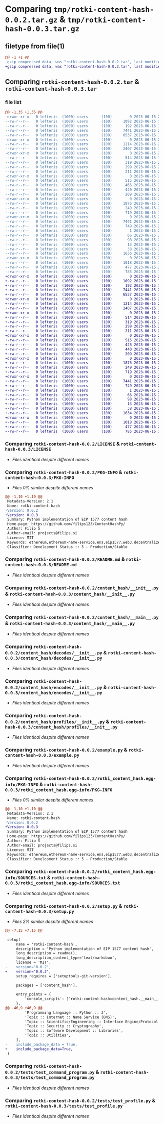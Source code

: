 # Comparing `tmp/rotki-content-hash-0.0.2.tar.gz` & `tmp/rotki-content-hash-0.0.3.tar.gz`

## filetype from file(1)

```diff
@@ -1 +1 @@
-gzip compressed data, was "rotki-content-hash-0.0.2.tar", last modified: Thu Jun 15 22:26:41 2023, max compression
+gzip compressed data, was "rotki-content-hash-0.0.3.tar", last modified: Thu Jun 15 22:34:43 2023, max compression
```

## Comparing `rotki-content-hash-0.0.2.tar` & `rotki-content-hash-0.0.3.tar`

### file list

```diff
@@ -1,35 +1,35 @@
-drwxr-xr-x   0 lefteris  (1000) users      (100)        0 2023-06-15 22:26:41.340281 rotki-content-hash-0.0.2/
--rw-r--r--   0 lefteris  (1000) users      (100)     1092 2023-06-15 12:17:55.000000 rotki-content-hash-0.0.2/LICENSE
--rw-r--r--   0 lefteris  (1000) users      (100)      192 2023-06-15 12:17:55.000000 rotki-content-hash-0.0.2/MANIFEST.in
--rw-r--r--   0 lefteris  (1000) users      (100)     7441 2023-06-15 22:26:41.340281 rotki-content-hash-0.0.2/PKG-INFO
--rw-r--r--   0 lefteris  (1000) users      (100)     6537 2023-06-15 12:17:55.000000 rotki-content-hash-0.0.2/README.md
-drwxr-xr-x   0 lefteris  (1000) users      (100)        0 2023-06-15 22:26:41.336948 rotki-content-hash-0.0.2/content_hash/
--rw-r--r--   0 lefteris  (1000) users      (100)     1214 2023-06-15 20:14:33.000000 rotki-content-hash-0.0.2/content_hash/__init__.py
--rw-r--r--   0 lefteris  (1000) users      (100)     2407 2023-06-15 12:17:55.000000 rotki-content-hash-0.0.2/content_hash/__main__.py
-drwxr-xr-x   0 lefteris  (1000) users      (100)        0 2023-06-15 22:26:41.336948 rotki-content-hash-0.0.2/content_hash/decodes/
--rw-r--r--   0 lefteris  (1000) users      (100)      514 2023-06-15 12:17:55.000000 rotki-content-hash-0.0.2/content_hash/decodes/__init__.py
--rw-r--r--   0 lefteris  (1000) users      (100)      319 2023-06-15 20:56:47.000000 rotki-content-hash-0.0.2/content_hash/decodes/b58_multi_hash.py
--rw-r--r--   0 lefteris  (1000) users      (100)      299 2023-06-15 21:35:43.000000 rotki-content-hash-0.0.2/content_hash/decodes/hex_multi_hash.py
--rw-r--r--   0 lefteris  (1000) users      (100)      211 2023-06-15 20:04:42.000000 rotki-content-hash-0.0.2/content_hash/decodes/utf8.py
-drwxr-xr-x   0 lefteris  (1000) users      (100)        0 2023-06-15 22:26:41.340281 rotki-content-hash-0.0.2/content_hash/encodes/
--rw-r--r--   0 lefteris  (1000) users      (100)      515 2023-06-15 12:17:55.000000 rotki-content-hash-0.0.2/content_hash/encodes/__init__.py
--rw-r--r--   0 lefteris  (1000) users      (100)      466 2023-06-15 21:32:49.000000 rotki-content-hash-0.0.2/content_hash/encodes/ipfs.py
--rw-r--r--   0 lefteris  (1000) users      (100)      440 2023-06-15 21:35:54.000000 rotki-content-hash-0.0.2/content_hash/encodes/swarm.py
--rw-r--r--   0 lefteris  (1000) users      (100)      209 2023-06-15 21:30:09.000000 rotki-content-hash-0.0.2/content_hash/encodes/utf8.py
-drwxr-xr-x   0 lefteris  (1000) users      (100)        0 2023-06-15 22:26:41.340281 rotki-content-hash-0.0.2/content_hash/profiles/
--rw-r--r--   0 lefteris  (1000) users      (100)     1876 2023-06-15 20:24:43.000000 rotki-content-hash-0.0.2/content_hash/profiles/__init__.py
--rw-r--r--   0 lefteris  (1000) users      (100)      249 2023-06-15 21:33:00.000000 rotki-content-hash-0.0.2/content_hash/utils.py
--rw-r--r--   0 lefteris  (1000) users      (100)      719 2023-06-15 12:17:55.000000 rotki-content-hash-0.0.2/example.py
-drwxr-xr-x   0 lefteris  (1000) users      (100)        0 2023-06-15 22:26:41.340281 rotki-content-hash-0.0.2/rotki_content_hash.egg-info/
--rw-r--r--   0 lefteris  (1000) users      (100)     7441 2023-06-15 22:26:41.000000 rotki-content-hash-0.0.2/rotki_content_hash.egg-info/PKG-INFO
--rw-r--r--   0 lefteris  (1000) users      (100)      749 2023-06-15 22:26:41.000000 rotki-content-hash-0.0.2/rotki_content_hash.egg-info/SOURCES.txt
--rw-r--r--   0 lefteris  (1000) users      (100)        1 2023-06-15 22:26:41.000000 rotki-content-hash-0.0.2/rotki_content_hash.egg-info/dependency_links.txt
--rw-r--r--   0 lefteris  (1000) users      (100)       66 2023-06-15 22:26:41.000000 rotki-content-hash-0.0.2/rotki_content_hash.egg-info/entry_points.txt
--rw-r--r--   0 lefteris  (1000) users      (100)       98 2023-06-15 22:26:41.000000 rotki-content-hash-0.0.2/rotki_content_hash.egg-info/requires.txt
--rw-r--r--   0 lefteris  (1000) users      (100)       13 2023-06-15 22:26:41.000000 rotki-content-hash-0.0.2/rotki_content_hash.egg-info/top_level.txt
--rw-r--r--   0 lefteris  (1000) users      (100)       38 2023-06-15 22:26:41.340281 rotki-content-hash-0.0.2/setup.cfg
--rw-r--r--   0 lefteris  (1000) users      (100)     1636 2023-06-15 22:26:24.000000 rotki-content-hash-0.0.2/setup.py
-drwxr-xr-x   0 lefteris  (1000) users      (100)        0 2023-06-15 22:26:41.340281 rotki-content-hash-0.0.2/tests/
--rw-r--r--   0 lefteris  (1000) users      (100)     1018 2023-06-15 12:17:55.000000 rotki-content-hash-0.0.2/tests/test_command_program.py
--rw-r--r--   0 lefteris  (1000) users      (100)      477 2023-06-15 20:35:10.000000 rotki-content-hash-0.0.2/tests/test_content_hash.py
--rw-r--r--   0 lefteris  (1000) users      (100)      785 2023-06-15 12:17:55.000000 rotki-content-hash-0.0.2/tests/test_profile.py
+drwxr-xr-x   0 lefteris  (1000) users      (100)        0 2023-06-15 22:34:43.837535 rotki-content-hash-0.0.3/
+-rw-r--r--   0 lefteris  (1000) users      (100)     1092 2023-06-15 12:17:55.000000 rotki-content-hash-0.0.3/LICENSE
+-rw-r--r--   0 lefteris  (1000) users      (100)      192 2023-06-15 12:17:55.000000 rotki-content-hash-0.0.3/MANIFEST.in
+-rw-r--r--   0 lefteris  (1000) users      (100)     7441 2023-06-15 22:34:43.837535 rotki-content-hash-0.0.3/PKG-INFO
+-rw-r--r--   0 lefteris  (1000) users      (100)     6537 2023-06-15 12:17:55.000000 rotki-content-hash-0.0.3/README.md
+drwxr-xr-x   0 lefteris  (1000) users      (100)        0 2023-06-15 22:34:43.837535 rotki-content-hash-0.0.3/content_hash/
+-rw-r--r--   0 lefteris  (1000) users      (100)     1214 2023-06-15 22:33:26.000000 rotki-content-hash-0.0.3/content_hash/__init__.py
+-rw-r--r--   0 lefteris  (1000) users      (100)     2407 2023-06-15 12:17:55.000000 rotki-content-hash-0.0.3/content_hash/__main__.py
+drwxr-xr-x   0 lefteris  (1000) users      (100)        0 2023-06-15 22:34:43.837535 rotki-content-hash-0.0.3/content_hash/decodes/
+-rw-r--r--   0 lefteris  (1000) users      (100)      514 2023-06-15 12:17:55.000000 rotki-content-hash-0.0.3/content_hash/decodes/__init__.py
+-rw-r--r--   0 lefteris  (1000) users      (100)      319 2023-06-15 22:33:26.000000 rotki-content-hash-0.0.3/content_hash/decodes/b58_multi_hash.py
+-rw-r--r--   0 lefteris  (1000) users      (100)      299 2023-06-15 22:33:26.000000 rotki-content-hash-0.0.3/content_hash/decodes/hex_multi_hash.py
+-rw-r--r--   0 lefteris  (1000) users      (100)      211 2023-06-15 20:04:42.000000 rotki-content-hash-0.0.3/content_hash/decodes/utf8.py
+drwxr-xr-x   0 lefteris  (1000) users      (100)        0 2023-06-15 22:34:43.837535 rotki-content-hash-0.0.3/content_hash/encodes/
+-rw-r--r--   0 lefteris  (1000) users      (100)      515 2023-06-15 12:17:55.000000 rotki-content-hash-0.0.3/content_hash/encodes/__init__.py
+-rw-r--r--   0 lefteris  (1000) users      (100)      428 2023-06-15 22:33:26.000000 rotki-content-hash-0.0.3/content_hash/encodes/ipfs.py
+-rw-r--r--   0 lefteris  (1000) users      (100)      440 2023-06-15 22:33:26.000000 rotki-content-hash-0.0.3/content_hash/encodes/swarm.py
+-rw-r--r--   0 lefteris  (1000) users      (100)      209 2023-06-15 22:33:26.000000 rotki-content-hash-0.0.3/content_hash/encodes/utf8.py
+drwxr-xr-x   0 lefteris  (1000) users      (100)        0 2023-06-15 22:34:43.837535 rotki-content-hash-0.0.3/content_hash/profiles/
+-rw-r--r--   0 lefteris  (1000) users      (100)     1876 2023-06-15 22:33:26.000000 rotki-content-hash-0.0.3/content_hash/profiles/__init__.py
+-rw-r--r--   0 lefteris  (1000) users      (100)      249 2023-06-15 22:33:26.000000 rotki-content-hash-0.0.3/content_hash/utils.py
+-rw-r--r--   0 lefteris  (1000) users      (100)      719 2023-06-15 12:17:55.000000 rotki-content-hash-0.0.3/example.py
+drwxr-xr-x   0 lefteris  (1000) users      (100)        0 2023-06-15 22:34:43.837535 rotki-content-hash-0.0.3/rotki_content_hash.egg-info/
+-rw-r--r--   0 lefteris  (1000) users      (100)     7441 2023-06-15 22:34:43.000000 rotki-content-hash-0.0.3/rotki_content_hash.egg-info/PKG-INFO
+-rw-r--r--   0 lefteris  (1000) users      (100)      749 2023-06-15 22:34:43.000000 rotki-content-hash-0.0.3/rotki_content_hash.egg-info/SOURCES.txt
+-rw-r--r--   0 lefteris  (1000) users      (100)        1 2023-06-15 22:34:43.000000 rotki-content-hash-0.0.3/rotki_content_hash.egg-info/dependency_links.txt
+-rw-r--r--   0 lefteris  (1000) users      (100)       66 2023-06-15 22:34:43.000000 rotki-content-hash-0.0.3/rotki_content_hash.egg-info/entry_points.txt
+-rw-r--r--   0 lefteris  (1000) users      (100)       98 2023-06-15 22:34:43.000000 rotki-content-hash-0.0.3/rotki_content_hash.egg-info/requires.txt
+-rw-r--r--   0 lefteris  (1000) users      (100)       13 2023-06-15 22:34:43.000000 rotki-content-hash-0.0.3/rotki_content_hash.egg-info/top_level.txt
+-rw-r--r--   0 lefteris  (1000) users      (100)       38 2023-06-15 22:34:43.837535 rotki-content-hash-0.0.3/setup.cfg
+-rw-r--r--   0 lefteris  (1000) users      (100)     1634 2023-06-15 22:34:21.000000 rotki-content-hash-0.0.3/setup.py
+drwxr-xr-x   0 lefteris  (1000) users      (100)        0 2023-06-15 22:34:43.837535 rotki-content-hash-0.0.3/tests/
+-rw-r--r--   0 lefteris  (1000) users      (100)     1018 2023-06-15 12:17:55.000000 rotki-content-hash-0.0.3/tests/test_command_program.py
+-rw-r--r--   0 lefteris  (1000) users      (100)      477 2023-06-15 22:33:26.000000 rotki-content-hash-0.0.3/tests/test_content_hash.py
+-rw-r--r--   0 lefteris  (1000) users      (100)      785 2023-06-15 12:17:55.000000 rotki-content-hash-0.0.3/tests/test_profile.py
```

### Comparing `rotki-content-hash-0.0.2/LICENSE` & `rotki-content-hash-0.0.3/LICENSE`

 * *Files identical despite different names*

### Comparing `rotki-content-hash-0.0.2/PKG-INFO` & `rotki-content-hash-0.0.3/PKG-INFO`

 * *Files 0% similar despite different names*

```diff
@@ -1,10 +1,10 @@
 Metadata-Version: 2.1
 Name: rotki-content-hash
-Version: 0.0.2
+Version: 0.0.3
 Summary: Python implementation of EIP 1577 content hash
 Home-page: https://github.com/filips123/ContentHashPy/
 Author: Filip Š
 Author-email: projects@filips.si
 License: MIT
 Keywords: ethereum,ethereum-name-service,ens,eip1577,web3,decentralized
 Classifier: Development Status :: 5 - Production/Stable
```

### Comparing `rotki-content-hash-0.0.2/README.md` & `rotki-content-hash-0.0.3/README.md`

 * *Files identical despite different names*

### Comparing `rotki-content-hash-0.0.2/content_hash/__init__.py` & `rotki-content-hash-0.0.3/content_hash/__init__.py`

 * *Files identical despite different names*

### Comparing `rotki-content-hash-0.0.2/content_hash/__main__.py` & `rotki-content-hash-0.0.3/content_hash/__main__.py`

 * *Files identical despite different names*

### Comparing `rotki-content-hash-0.0.2/content_hash/decodes/__init__.py` & `rotki-content-hash-0.0.3/content_hash/decodes/__init__.py`

 * *Files identical despite different names*

### Comparing `rotki-content-hash-0.0.2/content_hash/encodes/__init__.py` & `rotki-content-hash-0.0.3/content_hash/encodes/__init__.py`

 * *Files identical despite different names*

### Comparing `rotki-content-hash-0.0.2/content_hash/profiles/__init__.py` & `rotki-content-hash-0.0.3/content_hash/profiles/__init__.py`

 * *Files identical despite different names*

### Comparing `rotki-content-hash-0.0.2/example.py` & `rotki-content-hash-0.0.3/example.py`

 * *Files identical despite different names*

### Comparing `rotki-content-hash-0.0.2/rotki_content_hash.egg-info/PKG-INFO` & `rotki-content-hash-0.0.3/rotki_content_hash.egg-info/PKG-INFO`

 * *Files 0% similar despite different names*

```diff
@@ -1,10 +1,10 @@
 Metadata-Version: 2.1
 Name: rotki-content-hash
-Version: 0.0.2
+Version: 0.0.3
 Summary: Python implementation of EIP 1577 content hash
 Home-page: https://github.com/filips123/ContentHashPy/
 Author: Filip Š
 Author-email: projects@filips.si
 License: MIT
 Keywords: ethereum,ethereum-name-service,ens,eip1577,web3,decentralized
 Classifier: Development Status :: 5 - Production/Stable
```

### Comparing `rotki-content-hash-0.0.2/rotki_content_hash.egg-info/SOURCES.txt` & `rotki-content-hash-0.0.3/rotki_content_hash.egg-info/SOURCES.txt`

 * *Files identical despite different names*

### Comparing `rotki-content-hash-0.0.2/setup.py` & `rotki-content-hash-0.0.3/setup.py`

 * *Files 2% similar despite different names*

```diff
@@ -7,15 +7,15 @@
 
 setup(
     name = 'rotki-content-hash',
     description = 'Python implementation of EIP 1577 content hash',
     long_description = readme(),
     long_description_content_type='text/markdown',
     license = 'MIT',
-    version='0.0.2',
+    version='0.0.3',
     setup_requires = ['setuptools-git-version'],
 
     packages = ['content_hash'],
 
     entry_points = {
         'console_scripts': ['rotki-content-hash=content_hash.__main__:main'],
     },
@@ -46,9 +46,9 @@
         'Programming Language :: Python :: 3',
         'Topic :: Internet :: Name Service (DNS)',
         'Topic :: Scientific/Engineering :: Interface Engine/Protocol Translator',
         'Topic :: Security :: Cryptography',
         'Topic :: Software Development :: Libraries',
         'Topic :: Utilities',
     ],
-    include_package_data = True,
+    include_package_data=True,
 )
```

### Comparing `rotki-content-hash-0.0.2/tests/test_command_program.py` & `rotki-content-hash-0.0.3/tests/test_command_program.py`

 * *Files identical despite different names*

### Comparing `rotki-content-hash-0.0.2/tests/test_profile.py` & `rotki-content-hash-0.0.3/tests/test_profile.py`

 * *Files identical despite different names*

